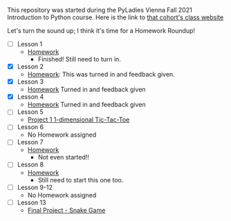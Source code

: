 This repository was started during the PyLadies Vienna Fall 2021 Introduction to Python course. Here is the link to [that cohort's class website](https://lubojr.pythonanywhere.com/2021/pyladies-en-vienna-2021/)

Let's turn the sound up; I think it's time for a Homework Roundup!

- [ ] Lesson 1 
    - [Homework](https://colab.research.google.com/drive/1TtekKrwzBYE7xd1uENfGOm9podef5BeH?usp=sharing)
        - Finished! Still need to turn in.
- [x] Lesson 2 
    - [Homework](https://colab.research.google.com/drive/1yrFvHL7YPkbild3ow5MtNcrXDJX4Iioz?usp=sharing): This was turned in and feedback given.
- [x] Lesson 3
    - [Homework](https://colab.research.google.com/drive/1YBjfx0HMI55KSrSMJqMunVTJ35tVZ7CN) Turned in and feedback given
- [x] Lesson 4
    - [Homework](https://colab.research.google.com/drive/1i6N3-J3ZlWg6UZfNzAPZ54RH9zT0dFbu) Turned in and feedback given
- [ ] Lesson 5
    - [Project 1 1-dimensional Tic-Tac-Toe](https://github.com/Therine/Git_PyLadies/blob/main/1Dtictactoe-AJ-KD.py)
- [ ] Lesson 6
    - No Homework assigned
- [ ] Lesson 7
    - [Homework](https://github.com/Therine/Git_PyLadies/blob/main/07/Homework-Lesson-7.py) 
        - Not even started!! 
- [ ] Lesson 8
    - [Homework](https://github.com/Therine/Git_PyLadies/blob/main/08/Homework-Lesson-8.py)
        - Still need to start this one too.
- [ ] Lesson 9-12
    - No Homework assigned
- [ ] Lesson 13
    - [Final Project - Snake Game](https://github.com/Therine/Git_PyLadies/tree/main/Snake)
